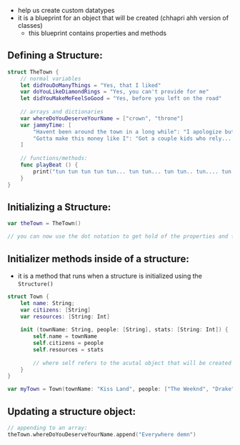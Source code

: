 
- help us create custom datatypes
- it is a blueprint for an object that will be created (chhapri ahh version of classes)
	- this blueprint contains properties and methods

## Defining a Structure:
```swift
struct TheTown {
	// normal variables
	let didYouDoManyThings = "Yes, that I liked"
	var doYouLikeDiamondRings = "Yes, you can't provide for me"
	let didYouMakeMeFeelSoGood = "Yes, before you left on the road"
	
	// arrays and dictionaries
	var whereDoYouDeserveYourName = ["crown", "throne"]
	var jammyTime: [
		"Havent been around the town in a long while": "I apologize but i",
		"Gotta make this money like I": "Got a couple kids who rely... on me"
	]
	
	// functions/methods:
	func playBeat () {
		print("tun tun tun tun tun... tun tun... tun tun.. tun.... tun tun....)
	}
}
```

## Initializing a Structure:
```swift
var theTown = TheTown()

// you can now use the dot notation to get hold of the properties and functions inside of the struture that you defined
```

## Initializer methods inside of a structure:
- it is a method that runs when a structure is initialized using the `Structure()`
```swift
struct Town {
	let name: String;
	var citizens: [String]
	var resources: [String: Int]
	
	init (townName: String, people: [String], stats: [String: Int]) {
		self.name = townName
		self.citizens = people
		self.resources = stats
		
		// where self refers to the acutal object that will be created
	}
}

var myTown = Town(townName: "Kiss Land", people: ["The Weeknd", "Drake", "Drake's Glizzy"], stats: ["ThingsYouDidThatILiked": 21])
```

## Updating a structure object:
```swift
// appending to an array:
theTown.whereDoYouDeserveYourName.append("Everywhere demn")


```
